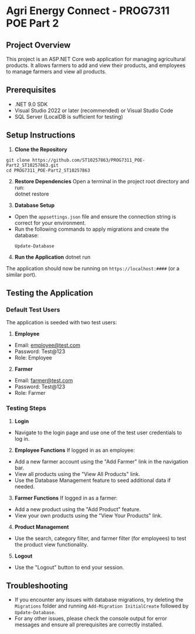 # Agri Energy Connect - PROG7311 POE Part 2

## Project Overview
This project is an ASP.NET Core web application for managing agricultural products. It allows farmers to add and view their products, and employees to manage farmers and view all products.

## Prerequisites
- .NET 9.0 SDK
- Visual Studio 2022 or later (recommended) or Visual Studio Code
- SQL Server (LocalDB is sufficient for testing)

## Setup Instructions

1. **Clone the Repository**
  ```
  git clone https://github.com/ST10257863/PROG7311_POE-Part2_ST10257863.git
  cd PROG7311_POE-Part2_ST10257863
  ```
2. **Restore Dependencies**
Open a terminal in the project root directory and run:	
  dotnet restore
  
3. **Database Setup**
- Open the `appsettings.json` file and ensure the connection string is correct for your environment.
- Run the following commands to apply migrations and create the database:
  ```
  Update-Database
  ```

4. **Run the Application**
dotnet run

The application should now be running on `https://localhost:####` (or a similar port).

## Testing the Application

### Default Test Users
The application is seeded with two test users:

1. **Employee**
- Email: employee@test.com
- Password: Test@123
- Role: Employee

2. **Farmer**
- Email: farmer@test.com
- Password: Test@123
- Role: Farmer

### Testing Steps

1. **Login**
- Navigate to the login page and use one of the test user credentials to log in.

2. **Employee Functions**
If logged in as an employee:
- Add a new farmer account using the "Add Farmer" link in the navigation bar.
- View all products using the "View All Products" link.
- Use the Database Management feature to seed additional data if needed.

3. **Farmer Functions**
If logged in as a farmer:
- Add a new product using the "Add Product" feature.
- View your own products using the "View Your Products" link.

4. **Product Management**
- Use the search, category filter, and farmer filter (for employees) to test the product view functionality.

5. **Logout**
- Use the "Logout" button to end your session.

## Troubleshooting
- If you encounter any issues with database migrations, try deleting the `Migrations` folder and running `Add-Migration InitialCreate` followed by `Update-Database`.
- For any other issues, please check the console output for error messages and ensure all prerequisites are correctly installed.
